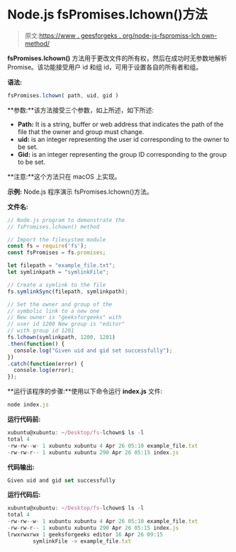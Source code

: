 # Node.js fsPromises.lchown()方法

> 原文:[https://www . geesforgeks . org/node-js-fspromiss-lch own-method/](https://www.geeksforgeeks.org/node-js-fspromises-lchown-method/)

**fsPromises.lchown()** 方法用于更改文件的所有权，然后在成功时无参数地解析 Promise。该功能接受用户 id 和组 id，可用于设置各自的所有者和组。

**语法:**

```js
fsPromises.lchown( path, uid, gid )
```

**参数:**该方法接受三个参数，如上所述，如下所述:

*   **Path:** It is a string, buffer or web address that indicates the path of the file that the owner and group must change.
*   **uid:** is an integer representing the user id corresponding to the owner to be set.
*   **Gid:** is an integer representing the group ID corresponding to the group to be set.

**注意:**这个方法只在 macOS 上实现。

**示例:** Node.js 程序演示 fsPromises.lchown()方法。

**文件名:**

```js
// Node.js program to demonstrate the 
// fsPromises.lchown() method 

// Import the filesystem module 
const fs = require('fs'); 
const fsPromises = fs.promises;

let filepath = "example_file.txt"; 
let symlinkpath = "symlinkFile"; 

// Create a symlink to the file 
fs.symlinkSync(filepath, symlinkpath); 

// Set the owner and group of the
// symbolic link to a new one 
// New owner is "geeksforgeeks" with
// user id 1200 New group is "editor"
// with group id 1201 
fs.lchown(symlinkpath, 1200, 1201)
.then(function() {
  console.log("Given uid and gid set successfully"); 
})
.catch(function(error) {
  console.log(error);
});
```

**运行该程序的步骤:**使用以下命令运行 **index.js** 文件:

```js
node index.js
```

**运行代码前:**

```js
xubuntu@xubuntu: ~/Desktop/fs-lchown$ ls -l
total 4
-rw-rw--w- 1 xubuntu xubuntu 4 Apr 26 05:10 example_file.txt
-rw-rw-r-- 1 xubuntu xubuntu 290 Apr 26 05:15 index.js

```

**代码输出:**

```js
Given uid and gid set successfully
```

**运行代码后:**

```js
xubuntu@xubuntu: ~/Desktop/fs-lchown$ ls -l
total 4
-rw-rw--w- 1 xubuntu xubuntu 4 Apr 26 05:10 example_file.txt
-rw-rw-r-- 1 xubuntu xubuntu 290 Apr 26 05:15 index.js
lrwxrwxrwx 1 geeksforgeeks editor 16 Apr 26 09:15 
        symlinkFile -> example_file.txt

```